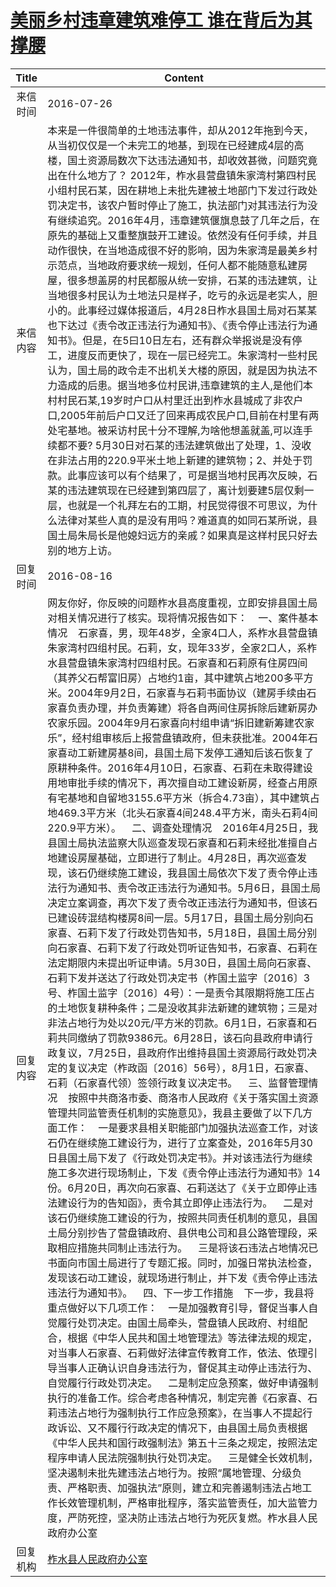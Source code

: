 # <a href="http://www.shangluo.gov.cn/zmhd/ldxxxx.jsp?urltype=leadermail.LeaderMailContentUrl&wbtreeid=1112&leadermailid=3741">美丽乡村违章建筑难停工 谁在背后为其撑腰</a>
| Title |                                                                                                                                                                                                                                                                                                                                                                                                                                                                                                                                                                                                                                                                                                                                                                                                                                                                                                              Content                                                                                                                                                                                                                                                                                                                                                                                                                                                                                                                                                                                                                                                                                                                                                                                                                                                                                                               |
|:-----:|------------------------------------------------------------------------------------------------------------------------------------------------------------------------------------------------------------------------------------------------------------------------------------------------------------------------------------------------------------------------------------------------------------------------------------------------------------------------------------------------------------------------------------------------------------------------------------------------------------------------------------------------------------------------------------------------------------------------------------------------------------------------------------------------------------------------------------------------------------------------------------------------------------------------------------------------------------------------------------------------------------------------------------------------------------------------------------------------------------------------------------------------------------------------------------------------------------------------------------------------------------------------------------------------------------------------------------------------------------------------------------------------------------------------------------------------------------------------------------------------------------------------------------------------------------------------------------------------------------------------------------------------------------------------------------------------------------------------------------------------------------------------------------------------------------------------------------|
| 来信时间  | 2016-07-26                                                                                                                                                                                                                                                                                                                                                                                                                                                                                                                                                                                                                                                                                                                                                                                                                                                                                                                                                                                                                                                                                                                                                                                                                                                                                                                                                                                                                                                                                                                                                                                                                                                                                                                                                                                                                         |
| 来信内容  | 本来是一件很简单的土地违法事件，却从2012年拖到今天，从当初仅仅是一个未完工的地基，到现在已经建成4层的高楼，国土资源局数次下达违法通知书，却收效甚微，问题究竟出在什么地方了？ 2012年，柞水县营盘镇朱家湾村第四村民小组村民石某，因在耕地上未批先建被土地部门下发过行政处罚决定书，该农户暂时停止了施工，执法部门对其违法行为没有继续追究。2016年4月，违章建筑偃旗息鼓了几年之后，在原先的基础上又重整旗鼓开工建设。依然没有任何手续，并且动作很快，在当地造成很不好的影响，因为朱家湾是最美乡村示范点，当地政府要求统一规划，任何人都不能随意私建房屋，很多想盖房的村民都服从统一安排，石某的违法建筑，让当地很多村民认为土地法只是样子，吃亏的永远是老实人，胆小的。此事经过媒体报道后，4月28日柞水县国土局对石某某也下达过《责令改正违法行为通知书》、《责令停止违法行为通知书》。但是，在5曰10日左右，还有群众举报说是没有停工，进度反而更快了，现在一层已经完工。朱家湾村一些村民认为，国土局的政令走不出机关大楼的原因，就是因为执法不力造成的后患。据当地多位村民讲,违章建筑的主人,是他们本村村民石某,19岁时户口从村里迁出到柞水县城成了非农户口,2005年前后户口又迁了回来再成农民户口,目前在村里有两处宅基地。被采访村民十分不理解,为啥他想盖就盖,可以连手续都不要? 5月30日对石某的违法建筑做出了处理，1、没收在非法占用的220.9平米土地上新建的建筑物；2、并处于罚款。此事应该可以有个结果了，可是据当地村民再次反映，石某的违法建筑现在已经建到第四层了，离计划要建5层仅剩一层，也就是一个礼拜左右的工期，村民觉得很不可思议，为什么法律对某些人真的是没有用吗？难道真的如同石某所说，县国土局朱局长是他媳妇远方的亲戚？如果真是这样村民只好去别的地方上访。                                                                                                                                                                                                                                                                                                                                                                                                                                                                                                                                                                                                                                                                                                                                                                                                                                                                                                                                                                                                                          |
| 回复时间  | 2016-08-16                                                                                                                                                                                                                                                                                                                                                                                                                                                                                                                                                                                                                                                                                                                                                                                                                                                                                                                                                                                                                                                                                                                                                                                                                                                                                                                                                                                                                                                                                                                                                                                                                                                                                                                                                                                                                         |
| 回复内容  | 网友你好，你反映的问题柞水县高度重视，立即安排县国土局对相关情况进行了核实。现将情况报告如下：    一、案件基本情况    石家喜，男，现年48岁，全家4口人，系柞水县营盘镇朱家湾村四组村民。石莉，女，现年33岁，全家2口人，系柞水县营盘镇朱家湾村四组村民。石家喜和石莉原有住房四间（其养父石帮富旧房）占地约1亩，其中建筑占地200多平方米。2004年9月2日，石家喜与石莉书面协议（建房手续由石家喜负责办理，并负责筹建）将各自两间住房拆除后建新房办农家乐园。2004年9月石家喜向村组申请“拆旧建新筹建农家乐”，经村组审核后上报营盘镇政府，但未获批准。2004年石家喜动工新建房基8间，县国土局下发停工通知后该石恢复了原耕种条件。2016年4月10日，石家喜、石莉在未取得建设用地审批手续的情况下，再次擅自动工建设新房，经查占用原有宅基地和自留地3155.6平方米（拆合4.73亩），其中建筑占地469.3平方米（北头石家喜4间248.4平方米，南头石莉4间220.9平方米）。    二、调查处理情况    2016年4月25日，我县国土局执法监察大队巡查发现石家喜和石莉未经批准擅自占地建设房屋基础，立即进行了制止。4月28日，再次巡查发现，该石仍继续施工建设，我县国土局依次下发了责令停止违法行为通知书、责令改正违法行为通知书。5月6日，县国土局决定立案调查，再次下发了责令改正违法行为通知书，但该石已建设砖混结构楼房8间一层。5月17日，县国土局分别向石家喜、石莉下发了行政处罚告知书，5月18日，县国土局分别向石家喜、石莉下发了行政处罚听证告知书，石家喜、石莉在法定期限内未提出听证申请。5月30日，县国土局向石家喜、石莉下发并送达了行政处罚决定书（柞国土监字〔2016〕3号、柞国土监字〔2016〕4号）：一是责令其限期将施工压占的土地恢复耕种条件；二是没收其非法新建的建筑物；三是对非法占地行为处以20元/平方米的罚款。6月1日，石家喜和石莉共同缴纳了罚款9386元。6月28日，该石向县政府申请行政复议，7月25日，县政府作出维持县国土资源局行政处罚决定的复议决定（柞政函〔2016〕56号），8月1日，石家喜、石莉（石家喜代领）签领行政复议决定书。    三、监督管理情况    按照中共商洛市委、商洛市人民政府《关于落实国土资源管理共同监管责任机制的实施意见》，我县主要做了以下几方面工作：    一是要求县相关职能部门加强执法巡查工作，对该石仍在继续施工建设行为，进行了立案查处，2016年5月30日县国土局下发了《行政处罚决定书》。并对该违法行为继续施工多次进行现场制止，下发《责令停止违法行为通知书》14份。6月20日，再次向石家喜、石莉送达了《关于立即停止违法建设行为的告知函》，责令其立即停止违法行为。    二是对该石仍继续施工建设的行为，按照共同责任机制的意见，县国土局分别抄告了营盘镇政府、县供电公司和县公路管理段，采取相应措施共同制止违法行为。    三是将该石违法占地情况已书面向市国土局进行了专题汇报。同时，加强日常执法检查，发现该石动工建设，就现场进行制止，并下发《责令停止违法违法行为通知书》。    四、下一步工作措施    下一步，我县将重点做好以下几项工作：    一是加强教育引导，督促当事人自觉履行处罚决定。由国土局牵头，营盘镇人民政府、村组配合，根据《中华人民共和国土地管理法》等法律法规的规定，对当事人石家喜、石莉做好法律宣传教育工作，依法、依理引导当事人正确认识自身违法行为，督促其主动停止违法行为、自觉履行行政处罚决定。    二是制定应急预案，做好申请强制执行的准备工作。综合考虑各种情况，制定完善《石家喜、石莉违法占地行为强制执行工作应急预案》，在当事人不提起行政诉讼、又不履行行政决定的情况下，由县国土局负责根据《中华人民共和国行政强制法》第五十三条之规定，按照法定程序申请人民法院强制执行处罚决定。    三是健全长效机制，坚决遏制未批先建违法占地行为。按照“属地管理、分级负责、严格职责、加强执法”原则，建立和完善遏制违法占地工作长效管理机制，严格审批程序，落实监管责任，加大监管力度，严防死控，坚决防止违法占地行为死灰复燃。柞水县人民政府办公室 |
| 回复机构  | <a href="../../categories/agencies/柞水县人民政府办公室.md">柞水县人民政府办公室</a>                                                                                                                                                                                                                                                                                                                                                                                                                                                                                                                                                                                                                                                                                                                                                                                                                                                                                                                                                                                                                                                                                                                                                                                                                                                                                                                                                                                                                                                                                                                                                                                                                                                                                                                                                                   |